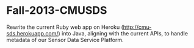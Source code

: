 Fall-2013-CMUSDS
================

Rewrite the current Ruby web app on Heroku (http://cmu-sds.herokuapp.com/) into Java, aligning with the current APIs, to handle metadata of our Sensor Data Service Platform.
